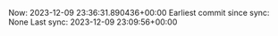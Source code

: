 Now: 2023-12-09 23:36:31.890436+00:00 Earliest commit since sync: None Last sync: 2023-12-09 23:09:56+00:00
